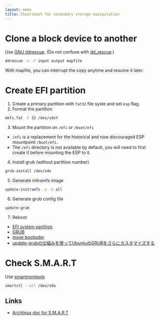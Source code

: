 ```yaml
---
layout: memo
title: Cheatsheet for secondary storage manipulation
---
```


# Clone a block device to another
Use [GNU ddrescue](https://www.gnu.org/software/ddrescue/).
(Do not confuse with [dd_rescue](http://www.garloff.de/kurt/linux/ddrescue/).)

```sh
ddrescue -n -f input output mapfile
```
With mapfile, you can interrupt the copy anytime and resume it later.

# Create EFI partition
1. Create a primary partition with `fat32` file syste and set `esp` flag.
2. Format the partition
```sh
mkfs.fat -F 32 /dev/sdxY
```
3. Mount the partition on `/efi` or `/boot/efi`
  - `/efi` is a replacement for the historical and now discouraged ESP mountpoint `/boot/efi`.
  - The `/efi` directory is not available by default, you will need to first create it before mounting the ESP to it.
4. Install grub (without partition number)
```sh
grub-install /dev/sdx
```
5. Generate initramfs image
```sh
update-initramfs -u -k all
```
6. Generate grub config file
```sh
update-grub
```
7. Reboot

- [EFI system partition](https://wiki.archlinux.org/title/EFI_system_partition)
- [GRUB](https://wiki.archlinux.org/title/GRUB)
- [move bootloder](https://askubuntu.com/questions/1250199/move-bootloader-or-remove-efi-partition-in-second-drive)
- [update-grubの仕組みを使ってUbuntuのGRUBをさらにカスタマイズする](https://gihyo.jp/admin/serial/01/ubuntu-recipe/0746)

# Check S.M.A.R.T
Use [smartmontools](https://www.smartmontools.org/)

```sh
smartctl --all /dev/sda
```

## Links
- [Archlinux doc for S.M.A.R.T](https://wiki.archlinux.org/title/S.M.A.R.T.)
